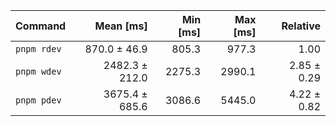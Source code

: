 | Command | Mean [ms] | Min [ms] | Max [ms] | Relative |
|:---|---:|---:|---:|---:|
| `pnpm rdev` | 870.0 ± 46.9 | 805.3 | 977.3 | 1.00 |
| `pnpm wdev` | 2482.3 ± 212.0 | 2275.3 | 2990.1 | 2.85 ± 0.29 |
| `pnpm pdev` | 3675.4 ± 685.6 | 3086.6 | 5445.0 | 4.22 ± 0.82 |
